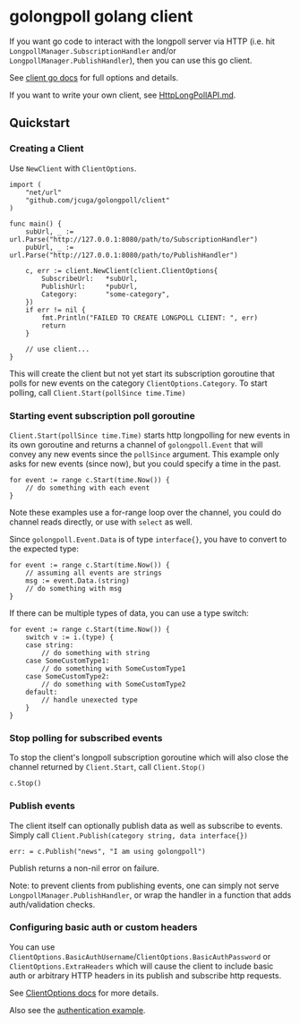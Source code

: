 # golongpoll golang client
If you want go code to interact with the longpoll server via HTTP (i.e. hit `LongpollManager.SubscriptionHandler` and/or `LongpollManager.PublishHandler`), then you can use this go client.

See [client go docs](https://pkg.go.dev/github.com/jcuga/golongpoll/client) for full options and details.

If you want to write your own client, see [HttpLongPollAPI.md](/HttpLongPollAPI.md).

## Quickstart

### Creating a Client
Use `NewClient` with `ClientOptions`.
```
import (
    "net/url"
	"github.com/jcuga/golongpoll/client"
)

func main() {
	subUrl, _ := url.Parse("http://127.0.0.1:8080/path/to/SubscriptionHandler")
    pubUrl, _ := url.Parse("http://127.0.0.1:8080/path/to/PublishHandler")

    c, err := client.NewClient(client.ClientOptions{
        SubscribeUrl:   *subUrl,
        PublishUrl:     *pubUrl,
        Category:       "some-category",
    })
    if err != nil {
        fmt.Println("FAILED TO CREATE LONGPOLL CLIENT: ", err)
        return
    }

    // use client...
}
```
This will create the client but not yet start its subscription goroutine that polls for new events on the category `ClientOptions.Category`.  To start polling, call `Client.Start(pollSince time.Time)`

### Starting event subscription poll goroutine
`Client.Start(pollSince time.Time)` starts http longpolling for new events in its own goroutine and returns a channel of `golongpoll.Event` that will convey any new events since the `pollSince` argument.  This example only asks for new events (since now), but you could specify a time in the past.

```
for event := range c.Start(time.Now()) {
    // do something with each event
}
```

Note these examples use a for-range loop over the channel, you could do channel reads directly, or use with `select` as well.

Since `golongpoll.Event.Data` is of type `interface{}`, you have to convert to the expected type:
```
for event := range c.Start(time.Now()) {
    // assuming all events are strings
    msg := event.Data.(string)
    // do something with msg
}
```

If there can be multiple types of data, you can use a type switch:
```
for event := range c.Start(time.Now()) {
    switch v := i.(type) {
    case string:
        // do something with string
    case SomeCustomType1:
        // do something with SomeCustomType1
    case SomeCustomType2:
        // do something with SomeCustomType2
    default:
        // handle unexected type
    }
}
```

### Stop polling for subscribed events
To stop the client's longpoll subscription goroutine which will also close the channel returned by `Client.Start`, call `Client.Stop()`
```
c.Stop()
```

### Publish events
The client itself can optionally publish data as well as subscribe to events.  Simply call `Client.Publish(category string, data interface{})`

```
err: = c.Publish("news", "I am using golongpoll")
```

Publish returns a non-nil error on failure.

Note: to prevent clients from publishing events, one can simply not serve `LongpollManager.PublishHandler`, or wrap the handler in a function that adds auth/validation checks.

### Configuring basic auth or custom headers
You can use `ClientOptions.BasicAuthUsername`/`ClientOptions.BasicAuthPassword` or `ClientOptions.ExtraHeaders` which will cause the client to include basic auth or arbitrary HTTP headers in its publish and subscribe http requests.

See [ClientOptions docs](https://pkg.go.dev/github.com/jcuga/golongpoll/client#ClientOptions) for more details.

Also see the [authentication example](/examples/authentication/auth.go).